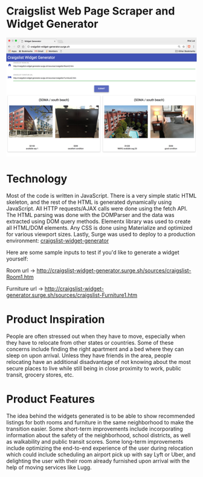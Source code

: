 # Craigslist Web Page Scraper and Widget Generator
![sample-widgets](public/static/images/sample-widgets.png)

# Technology
Most of the code is written in JavaScript. There is a very simple static HTML skeleton, and the rest of the HTML is generated dynamically using JavaScript. All HTTP requests/AJAX calls were done using the fetch API. The HTML parsing was done with the DOMParser and the data was extracted using DOM query methods. Elementx library was used to create all HTML/DOM elements. Any CSS is done using Materialize and optimized for various viewport sizes. Lastly, Surge was used to deploy to a production environment: [craigslist-widget-generator](http://craigslist-widget-generator.surge.sh/)

Here are some sample inputs to test if you'd like to generate a widget yourself:

Room url -> http://craigslist-widget-generator.surge.sh/sources/craigslist-Room1.htm

Furniture url -> http://craigslist-widget-generator.surge.sh/sources/craigslist-Furniture1.htm

# Product Inspiration
People are often stressed out when they have to move, especially when they have to relocate from other states or countries. Some of these concerns include finding the right apartment and a bed where they can sleep on upon arrival. Unless they have friends in the area, people relocating have an additional disadvantage of not knowing about the most secure places to live while still being in close proximity to work, public transit, grocery stores, etc.

# Product Features
The idea behind the widgets generated is to be able to show recommended listings for both rooms and furniture in the same neighborhood to make the transition easier. Some short-term improvements include incorporating information about the safety of the neighborhood, school districts, as well as walkability and public transit scores. Some long-term improvements include optimizing the end-to-end experience of the user during relocation which could include scheduling an airport pick up with say Lyft or Uber, and delighting the user with their room already furnished upon arrival with the help of moving services like Lugg.
